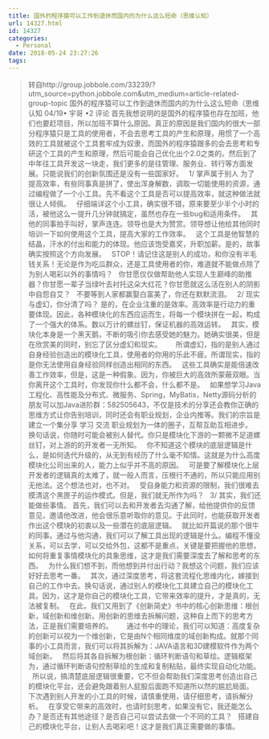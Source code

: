 ```yaml
---
title: 国外的程序猿可以工作到退休而国内的为什么这么短命（思维认知）
url: 14327.html
id: 14327
categories:
  - Personal
date: 2018-05-24 23:27:26
tags:
---
```


> 转自http://group.jobbole.com/33239/?utm\_source=python.jobbole.com&utm\_medium=article-related-group-topic 国外的程序猿可以工作到退休而国内的为什么这么短命（思维认知 04/19• 宇哥 •2 评论 首先我想说明的是国外的程序猿也存在加班，他们也要赶项目，所以加班不算什么原因。真正的原因是我们国内的很大一部分程序猿只是工具的使用者，不会去思考工具的产生和原理，用惯了一个高效的工具就被这个工具套牢成为奴隶，而国外的程序猿跟多的会去思考和专研这个工具的产生和原理，然后可能会自己优化出个2.0之类的。然后到了中年往工具开发这一块走，我们更多的是往管理、服务业、转行等方面发展。只能说我们的创新氛围还是没有一些国家好。   1/ 掌声属于别人 为了提高效率，有些同事真是拼了，使出浑身解数，调取一切能使用的资源，通过编程做了一个小工具。先不看这个工具是否可以提高效率，就这种做法就很让人倾佩。   仔细端详这个小工具，确实很不错，原来要至少半个小时的活，被他这么一提升几分钟就搞定，虽然也存在一些bug和适用条件。   其他的同事拍手叫好，掌声连连。领导也是大为赞赏。领导想让他给其他同时培训一下如何使用这个工具，提高大家的工作效率。   这个工具是他智慧的结晶，汗水的付出和能力的体现。他应该饱受嘉奖，升职加薪。是的，故事确实按照这个方向发展。   STOP！请记住这是别人的成功，和你没有半毛钱关系！无论是作为吃瓜群众，还是工具使用者的你，难道就不能做点除了为别人喝彩以外的事情吗？   你甘愿仅仅做帮助他人实现人生巅峰的助推器？你甘愿一辈子当绿叶去衬托这朵大红花？你甘愿就这么活在别人的阴影中自怨自艾？   不要等到人家都赢娶白富美了，你还在默默流泪。   2/ 现实与虚幻，你分清了吗？ 是的，在企业注重的是效率。高效率是行动力的重要体现。因此，各种模块化的东西应运而生，将每一个模块拼在一起，构成了一个强大的体系。数以万计的螺丝钉，保证机器的高效运转。   其实，模块化本身是一个黑天鹅，不断的吸引你去感受她的魅力。她确实很美，但是在欣赏美的同时，别忘了区分虚幻和现实。       所谓虚幻，指的是别人通过自身经验创造出的模块化工具，使用者的你用的乐此不疲。所谓现实，指的是你无法使用自身经验同样创造出相同的东西。   这些工具确实是能倍速改善工作效率，但是，这是一种假象。因为，你被巨大的高效所蒙蔽双眼。当你离开这个工具时，你发现你什么都不会，什么都不是。   如果想学习Java工程化、高性能及分布式、微服务、Spring，MyBatis，Netty源码分析的朋友可以加Java进阶群：582505643，不仅是技术的分享还会教你正确的思维方式让你告别培训，同时还会有职业规划，企业内推等。我们的宗旨是建立一个集分享 学习 交流 职业规划为一体的圈子，互帮互助互相进步。   换句话说，你随时可能会被别人替代。你只是模块化下游的一颗微不足道螺丝钉，对上游的的开发者一无所知。   你不知道这个模块的底层逻辑是什么，是如何迭代升级的，从无到有经历了什么毫不知情。这就是为什么高度模块化公司出来的人，能力上似乎并不高的原因。   可是要了解模块化上层开发者的逻辑真的太难了，就一般人而言，压根行不通的，所以只能应用别无他法。这个想法也对，也不对。   受自身能力和资源的限制，我们很难去摸清这个黑匣子的运作模式。但是，我们就无所作为吗？   3/ 其实，我们还能做些事情。 首先，我们可以去和开发者去沟通了解，给他提供你的反馈意见，邀请他改进，他会很乐意听取你的意见。于此同时，也能获取开发者作出这个模块的初衷以及一些潜在的底层逻辑。   就比如开篇说的那个很牛的同事。通过与他沟通，我们可以了解工具出现的逻辑是什么。编程不懂没关系，可以去学，可以交给外包，这都不是重点，关键是要把握他的思想，如何将重复事情模块化的具象思维，这才是我们需要深度去了解和思考的东西。   为什么我们想不到，而他想到并付出行动？我想这个问题，我们应该好好去思考一番。   其次，通过深度思考，将这套流程化思维内化，嫁接到自己的工作中去。换句话说，通过别人的模块化工具建立自己的模块化工具。因为，这才是你自己的模块化工具，它带来效率的提升，才是真的，无法被复制。   在此，我们又用到了《创新简史》书中的核心创新思维：根创新，域创新和维创新。用创新的思维去拆解问题，这种自上而下的思考方法，正是我们需要培养的。       通过书中的理论，我们可以知道：高度复杂的创新可以视为一个维创新，它是由N个相同维度的域创新构成。就那个同事的小工具而言，我们可以将其拆解为：JAVA语言和3D建模软件作为两个域创新。   然后将其各自拆解为根创新：循环判断语句和草绘。逻辑框架为，通过循环判断语句控制草绘的生成和复制粘贴，最终实现自动化功能。   所以说，搞清楚底层逻辑很重要，它不但会帮助我们深度思考创造出自己的模块化平台，还会避免跟着别人屁股后面跑不知道所以然的尴尬局面。   下次遇到别人开发的小工具的时候，请慎重使用，请仔细思考，请拆解分析。   在享受它带来的高效时，也请时刻思考，如果没有它，我还能怎么办？是否还有其他途径？是否自己可以尝试去做一个不同的工具？   搭建自己的模块化平台，让别人去喝彩吧！这才是我们真正需要做的事情。